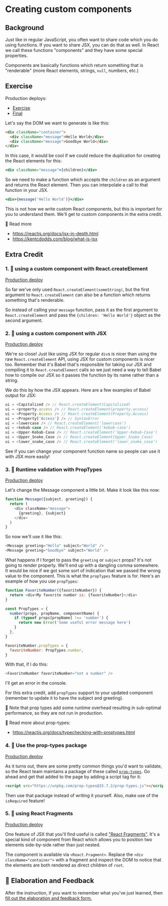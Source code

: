 # Creating custom components

## Background

Just like in regular JavaScript, you often want to share code which you do using
functions. If you want to share JSX, you can do that as well. In React we call
these functions "components" and they have some special properties.

Components are basically functions which return something that is "renderable"
(more React elements, strings, `null`, numbers, etc.)

## Exercise

Production deploys:

- [Exercise](http://react-fundamentals.netlify.app/isolated/exercise/04.html)
- [Final](http://react-fundamentals.netlify.app/isolated/final/04.html)

Let's say the DOM we want to generate is like this:

```html
<div className="container">
  <div className="message">Hello World</div>
  <div className="message">Goodbye World</div>
</div>
```

In this case, it would be cool if we could reduce the duplication for creating
the React elements for this:

```jsx
<div className="message">{children}</div>
```

So we need to make a function which accepts the `children` as an argument and
returns the React element. Then you can interpolate a call to that function in
your JSX.

```jsx
<div>{message('Hello World')}</div>
```

This is not how we write custom React components, but this is important for you
to understand them. We'll get to custom components in the extra credit.

📜 Read more

- https://reactjs.org/docs/jsx-in-depth.html
- https://kentcdodds.com/blog/what-is-jsx

## Extra Credit

### 1. 💯 using a custom component with React.createElement

[Production deploy](http://react-fundamentals.netlify.app/isolated/final/04.extra-1.html)

So far we've only used `React.createElement(someString)`, but the first argument
to `React.createElement` can also be a function which returns something that's
renderable.

So instead of calling your `message` function, pass it as the first argument to
`React.createElement` and pass the `{children: 'Hello World'}` object as the
second argument.

### 2. 💯 using a custom component with JSX

[Production deploy](http://react-fundamentals.netlify.app/isolated/final/04.extra-2.html)

We're so close! Just like using JSX for regular `div`s is nicer than using the
raw `React.createElement` API, using JSX for custom components is nicer too.
Remember that it's Babel that's responsible for taking our JSX and compiling it
to `React.createElement` calls so we just need a way to tell Babel how to
compile our JSX so it passes the function by its name rather than a string.

We do this by how the JSX appears. Here are a few examples of Babel output for
JSX:

```javascript
ui = <Capitalized /> // React.createElement(Capitalized)
ui = <property.access /> // React.createElement(property.access)
ui = <Property.Access /> // React.createElement(Property.Access)
ui = <Property['Access'] /> // SyntaxError
ui = <lowercase /> // React.createElement('lowercase')
ui = <kebab-case /> // React.createElement('kebab-case')
ui = <Upper-Kebab-Case /> // React.createElement('Upper-Kebab-Case')
ui = <Upper_Snake_Case /> // React.createElement(Upper_Snake_Case)
ui = <lower_snake_case /> // React.createElement('lower_snake_case')
```

See if you can change your component function name so people can use it with JSX
more easily!

### 3. 💯 Runtime validation with PropTypes

[Production deploy](http://react-fundamentals.netlify.app/isolated/final/04.extra-3.html)

Let's change the Message component a little bit. Make it look like this now:

```javascript
function Message({subject, greeting}) {
  return (
    <div className="message">
      {greeting}, {subject}
    </div>
  )
}
```

So now we'll use it like this:

```javascript
<Message greeting="Hello" subject="World" />
<Message greeting="Goodbye" subject="World" />
```

What happens if I forget to pass the `greeting` or `subject` props? It's not
going to render properly. We'll end up with a dangling comma somewhere. It would
be nice if we got some sort of indication that we passed the wrong value to the
component. This is what the `propTypes` feature is for. Here's an example of how
you use `propTypes`:

```javascript
function FavoriteNumber({favoriteNumber}) {
  return <div>My favorite number is: {favoriteNumber}</div>
}

const PropTypes = {
  number(props, propName, componentName) {
    if (typeof props[propName] !== 'number') {
      return new Error('Some useful error message here')
    }
  },
}

FavoriteNumber.propTypes = {
  favoriteNumber: PropTypes.number,
}
```

With that, if I do this:

```javascript
<FavoriteNumber favoriteNumber="not a number" />
```

I'll get an error in the console.

For this extra credit, add `propTypes` support to your updated component
(remember to update it to have the subject and greeting).

🦉 Note that prop types add some runtime overhead resulting in sub-optimal
performance, so they are not run in production.

📜 Read more about prop-types:

- https://reactjs.org/docs/typechecking-with-proptypes.html

### 4. 💯 Use the prop-types package

[Production deploy](http://react-fundamentals.netlify.app/isolated/final/04.extra-4.html)

As it turns out, there are some pretty common things you'd want to validate, so
the React team maintains a package of these called
[`prop-types`](https://npm.im/prop-types). Go ahead and get that added to the
page by adding a script tag for it:

```html
<script src="https://unpkg.com/prop-types@15.7.2/prop-types.js"></script>
```

Then use that package instead of writing it yourself. Also, make use of the
`isRequired` feature!

### 5. 💯 using React Fragments

[Production deploy](http://react-fundamentals.netlify.app/isolated/final/04.extra-5.html)

One feature of JSX that you'll find useful is called
["React Fragments"](https://reactjs.org/docs/fragments.html). It's a special
kind of component from React which allows you to position two elements
side-by-side rather than just nested.

The component is available via `<React.Fragment>`. Replace the
`<div className="container">` with a fragment and inspect the DOM to notice that
the elements are both rendered as direct children of `root`.

## 🦉 Elaboration and Feedback

<div>
<span>After the instruction, if you want to remember what you've just learned, then </span>
<a rel="noopener noreferrer" target="_blank" href="https://ws.kcd.im/?ws=React%20Fundamentals%20%E2%9A%9B&e=04%3A%20Creating%20custom%20components&em=professor%40faustocintra.com.br">
  fill out the elaboration and feedback form.
</a>
</div>
